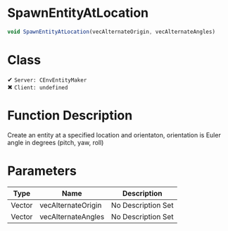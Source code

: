 # SpawnEntityAtLocation
```js	
void SpawnEntityAtLocation(vecAlternateOrigin, vecAlternateAngles)
```
# Class
✔ `Server: CEnvEntityMaker`  
✖ `Client: undefined`  

# Function Description
Create an entity at a specified location and orientaton, orientation is Euler angle in degrees (pitch, yaw, roll)
# Parameters
Type|Name|Description
--|--|--
Vector|vecAlternateOrigin|No Description Set
Vector|vecAlternateAngles|No Description Set
